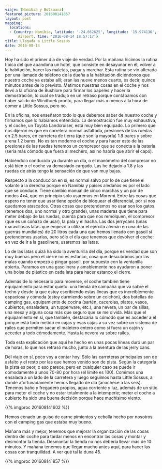 ```yaml
---
viaje: [Namibia y Botsuana]
featured_picture: 201608141857
layout: post
mapping:
  locations:
  - {country: Namibia, latitude: '-24.662625', longitude: '15.974136', place: Sesriem
      Airport, time: '2016-08-14 18:57:17'}
title: Llegada a Little Sossus
date: 2016-08-14
---
```


Hoy ha sido el primer día de viaje de verdad. Por la mañana hicimos la rutina típica del que abandona un hotel, que consiste en desayunar en él, volver a la habitación, hacer las maletas, pagar y marchar. Esta rutina se vio alterada por una llamade de teléfono de la dueña a la habitación diciéndonos que nuestro coche ya estaba allí; eran las nueve menos cuarto, es decir, quince minutos antes de lo previsto. Metimos nuestras cosas en el coche y nos llevó a la oficina de Bushlore para firmar los papeles y hacer la demostración, lo cual se tradujo en un retraso porque contábamos con haber salido de Windhoek pronto, para llegar más o menos a la hora de comer a Little Sossus, pero no.

En la oficina, nos enseñaron todo lo que debemos saber de nuestro coche y firmamos que lo habíamos entendido. La demostración fue muy exhaustiva, y el coche, un Toyota Landcruiser, está muy bien equipado. Lo primero que nos dijeron es que en carretera normal asfaltada, presiones de las ruedas en 2.5 bares, en carretera de tierra (que son la mayoría) 1.8 bares y sobre arena 1.2 bares. No es tan moderno el coche y para hacer esto de las presiones de las ruedas tenemos un compresor que se conecta a la batería (sería más cómodo que fuera al mechero, así no habría que abrir el capó).

Habiéndolo conducido ya durante un día, o el manómetro del compresor no está bien o el coche va demasiado cargado. Las he dejado a 1.8 y las ruedas de atrás tengo la sensación de que van muy bajas.

Respecto a la conducción en sí, es normal salvo por lo de que tiene el volante a la derecha porque en Namibia y países aledaños es por el lado que se conduce. Tiene cambio manual de cinco marchas y un par de modos 4x4, que en principio sólo usaremos en Moremi. Entre las cosas que espero no tener que usar tiene opción de bloquear el diferencial, por si nos quedamos atascados. Otras cosas que pretendemos no usar son los gatos (tenemos dos, uno normal y otro grande), unas maderas que tiene para meter debajo de las ruedas, cuerda para que nos remolquen, el compresor (que es un coñazo de usar), la pala y el hacha. Las dos jerrycans (unas maravillosas latas que empezó a utilizar el ejército alemán en una de las guerras mundiales) de 20 litros cada una que hemos llenado con gasoil sí pretendemos usarlas, pero sólo el día que tenemos que devolver el coche: en vez de ir a la gasolinera, usaremos las latas.

Lo de las latas quizá ha sido la aventurilla del día, porque es verdad que son muy buenas pero el cierre no es estanco, cosa que descubrimos por las malas cuando empezó a pingar gasoil, por supuesto con la ventanilla abierta. Paramos en una gasolinera y amablemente nos ayudaron a poner una bolsa de plástico en cada lata para hacer estanco el cierre.

Además de lo necesario para moverse, el coche también tiene equipamiento para estar quieto: una tienda de campaña que va sobre el techo y desde la que estoy escribiendo estas líneas que es increíblemente espaciosa y cómoda (estoy durmiendo sobre un colchón), dos botellas de camping gas, equipamiento de cocina (sartén, cacerolas, platos, vasos, cubiertos, ensaladera, un tupperware, etc.), una nevera, un par de sillas, una mesa y alguna cosa más que seguro que se me olvida. Más que el equipamiento en sí, que también, destacaría lo cómodo que es acceder a él porque está todo metido en cajas y esas cajas a su vez sobre un sistema de raíles que permiten sacar el maletero entero como si fuera un cajón y acceder a todo cómodamente. Hasta la nevera va sobre raíles.

Toda esta explicación que aquí he hecho en unas pocas líneas duró un par de horas, lo que nos retrasó mucho, junto a la aventura de las jerry cans.

Del viaje en sí, poco voy a contar hoy. Sólo las carreteras principales son de asfalto y el resto por las que hemos venido son de pista. Según la categoría la pista es peor, o eso parece, pero en cualquier caso se puede ir cómodamente a unos 70-80 por hora (el límite es 100). Comimos una ensalada a un lado de la carretera y luego seguimos hasta Little Sossus, a donde afortunadamente hemos llegado de día (anochece a las seis). Tenemos baño y fregadero propios, agua corriente y luz, además de un sitio para meter el coche y no estar totalmente a la intemperie; meter el coche a cubierto ha sido una buena decisión porque hace muchísimo viento.

{{% imgproc 201608141602 %}}

Hemos cenado un guiso de carne pimientos y cebolla hecho por nosotros con el camping gas que estaba muy bueno.

Mañana más y mejor, tenemos que mejorar la organización de las cosas dentro del coche para tardar menos en encontrar las cosas y montar y desmontar la tienda. Desmontar la tienda no nos debería llevar más de 10 minutos. Y mañana tenemos que llegar mucho antes aquí, para hacer las cosas con tranquilidad. A ver qué tal la duna 45.

{{% imgproc 201608141857 %}}

